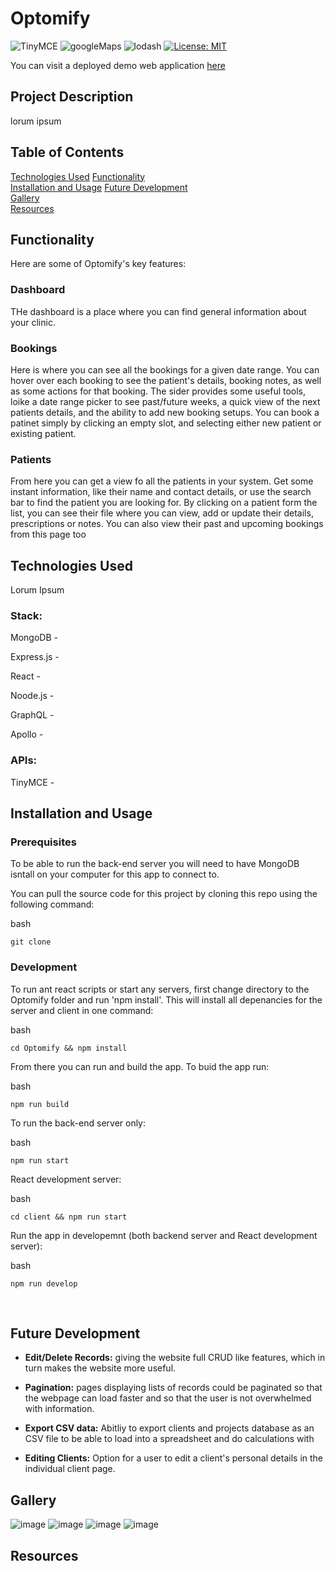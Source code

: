 # Optomify

![TinyMCE](https://img.shields.io/badge/API-TinyMCE-Blue)
![googleMaps](https://img.shields.io/badge/API-DomainAPI-Blue)
![lodash](https://img.shields.io/badge/node-lodash-orange)
[![License: MIT](https://img.shields.io/badge/License-MIT-yellow.svg)](https://opensource.org/licenses/MIT)

<!-- ## Deployed web address -->

You can visit a deployed demo web application [here](https://projecthub-crm.herokuapp.com/)
<br>

## Project Description

lorum ipsum
<br>

## Table of Contents

[Technologies Used](#Technologies) 
[Functionality](#Functionality)  
[Installation and Usage](#Installation) 
[Future Development](#Future)  
[Gallery](#Gallery)  
[Resources](#Resources)

<a name="Functionality"></a>

## Functionality
Here are some of Optomify's key features:

### Dashboard
THe dashboard is a place where you can find general information about your clinic. 

### Bookings
Here is where you can see all the bookings for a given date range. You can hover over each booking to see the patient's details, booking notes, as well as some actions for that booking. The sider provides some useful tools, loike a date range picker to see past/future weeks, a quick view of the next patients details, and the ability to add new booking setups. You can book a patinet simply by clicking an empty slot, and selecting either new patient or existing patient. 

### Patients
From here you can get a view fo all the patients in your system. Get some instant information, like their name and contact details, or use the search bar to find the patient you are looking for. By clicking on a patient form the list, you can see their file where you can view, add or update their details, prescriptions or notes. You can also view their past and upcoming bookings from this page too 
<br>

<a name="Technologies"></a>

## Technologies Used

Lorum Ipsum

### Stack:
MongoDB - 

Express.js -

React - 

Noode.js - 

GraphQL - 

Apollo - 

### APIs:

TinyMCE -
<br>

<a name="Installation"></a>

## Installation and Usage

### Prerequisites

To be able to run the back-end server you will need to have MongoDB isntall on your computer for this app to connect to.  

You can pull the source code for this project by cloning this repo using the following command: 

bash 
```
git clone
```

### Development

To run ant react scripts or start any servers, first change directory to the Optomify folder and run 'npm install'. This will install all depenancies for the server and client in one command:

bash 
```
cd Optomify && npm install
```

From there you can run and build the app. To buid the app run:

bash
```
npm run build
```

To run the back-end server only:

bash
```
npm run start
```

React development server:

bash
```
cd client && npm run start
```

Run the app in developemnt (both backend server and React development server):

bash
```
npm run develop
```
<br>

<a name="Future"></a>

## Future Development

- <strong>Edit/Delete Records:</strong> giving the website full CRUD like features, which in turn makes the website more useful.

- <strong>Pagination:</strong> pages displaying lists of records could be paginated so that the webpage can load faster and so that the user is not overwhelmed with information.

- <strong>Export CSV data:</strong> Abitliy to export clients and projects database as an CSV file to be able to load into a spreadsheet and do calculations with
  <br>

- <strong>Editing Clients:</strong> Option for a user to edit a client's personal details in the individual client page.
  <br>

<a name="Gallery"></a>

## Gallery

![image](https://github.com/wilgru/)
![image](https://github.com/wilgru/)
![image](https://github.com/wilgru/)
![image](https://github.com/wilgru/)
<br>

<a name="Resources"></a>

## Resources



